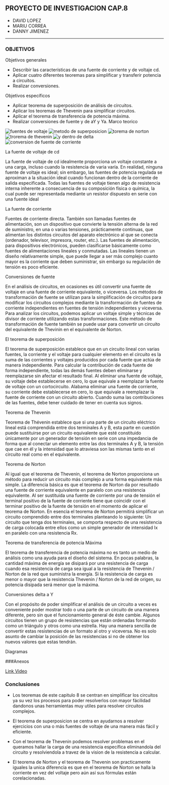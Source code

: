 ## PROYECTO DE INVESTIGACION CAP.8
- DAVID LOPEZ
- MARIU CORREA
- DANNY JIMENEZ



---------------------------------------------
### OBJETIVOS 
	

Objetivos generales   	
- Describir las características de una fuente de corriente y de voltaje cd.	
- Aplicar cuatro diferentes teoremas para simplificar y transferir potencia a circuitos. 
- Realizar conversiones.

Objetivos específicos	
- Aplicar teorema de superposición de análisis de circuitos. 
- Aplicar los teoremas de Thevenin para simplificar circuitos.
- Aplicar el teorema de transferencia de potencia máxima.
- Realizar conversiones de fuente y de aY y Ya.
Marco teorico

![fuentes de voltaje](https://user-images.githubusercontent.com/76136485/103899061-d528d580-50c3-11eb-9785-5179a7856c81.jpeg)
![metodo de superposicion](https://user-images.githubusercontent.com/76136485/103899064-d5c16c00-50c3-11eb-85c9-b0dce5453414.jpeg)
![torema de norton](https://user-images.githubusercontent.com/76136485/103899067-d65a0280-50c3-11eb-9dc9-b3e7fa42ff16.jpeg)
![trorema de thevenin](https://user-images.githubusercontent.com/76136485/103899068-d65a0280-50c3-11eb-9d49-aa77bfca3a05.jpeg)
![y dentro de delta](https://user-images.githubusercontent.com/76136485/103899070-d6f29900-50c3-11eb-98a8-9ff815036622.jpeg)
![conversion de fuente de corriente](https://user-images.githubusercontent.com/76136485/103899072-d6f29900-50c3-11eb-92dd-1ef3f1db89c1.jpeg)

La fuente de voltaje de cd

La fuente de voltaje de cd idealmente proporciona un voltaje constante a una carga, 
incluso cuando la resistencia de varia varía.
En realidad, ninguna fuente de voltaje es ideal; sin embargo, las fuentes de potencia
regulada se aproximan a la situación ideal cuando funcionan dentro de la corriente de 
salida especificada. Todas las fuentes de voltaje tienen algo de resistencia interna
inherente a consecuencia de su composición física o química, la cual puede ser 
representada mediante un resistor dispuesto en serie con una fuente ideal



La fuente de corriente

Fuentes de corriente directa. También son llamadas fuentes de alimentación,
son un dispositivo que convierte la tensión alterna de la red de suministro, en una o 
varias tensiones, prácticamente continuas, que alimentan los distintos circuitos del 
aparato electrónico al que se conecta (ordenador, televisor, impresora, router, 
etc.).
Las fuentes de alimentación, para dispositivos electrónicos, pueden clasificarse 
básicamente como fuentes de alimentaciones lineales y conmutadas. Las lineales
tienen un diseño relativamente simple, que puede llegar a ser más complejo cuanto 
mayor es la corriente que deben suministrar, sin embargo su regulación de tensión
 es poco eficiente. 

Conversiones de fuente

En el análisis de circuitos, en ocasiones es útil convertir una fuente de voltaje en una
fuente de corriente equivalente, o viceversa.
Los métodos de transformación de fuente se utilizan para la simplificación de 
circuitos para modificar los circuitos complejos mediante la transformación de 
fuentes de corriente independientes en fuentes de tensión independientes y 
viceversa. Para analizar los circuitos, podemos aplicar un voltaje simple y
técnicas de divisor de corriente utilizando estas transformaciones. Este método
de transformación de fuente también se puede usar para convertir un circuito del 
equivalente de Thevinin en el equivalente de Norton. 

El teorema de superposición

El teorema de superposición establece que en un circuito lineal con varias 
fuentes, la corriente y el voltaje para cualquier elemento en el circuito es la 
suma de las corrientes y voltajes producidos por cada fuente que actúa de 
manera independiente.
Para calcular la contribución de cada fuente de forma independiente, todas 
las demás fuentes deben eliminarse y reemplazarse sin afectar el resultado 
final. Al eliminar una fuente de voltaje, su voltaje debe establecerse en cero,
lo que equivale a reemplazar la fuente de voltaje con un cortocircuito. Alabama
eliminar una fuente de corriente, su corriente debe establecerse en cero, lo 
que equivale a reemplazar la fuente de corriente con un circuito abierto.
Cuando suma las contribuciones de las fuentes, debe tener cuidado de 
tener en cuenta sus signos. 

Teorema de Thevenin

Teorema de Thévenin establece que si una parte de un circuito eléctrico lineal 
está comprendida entre dos terminales A y B, esta parte en cuestión puede 
sustituirse por un circuito equivalente que esté constituido únicamente por un 
generador de tensión en serie con una impedancia de forma que al conectar un 
elemento entre las dos terminales A y B, la tensión que cae en él y la intensidad 
que lo atraviesa son las mismas tanto en el circuito real como en el equivalente.

Teorema de Norton

Al igual que el teorema de Thevenin, el teorema de Norton proporciona un método para reducir un 
circuito más complejo a una forma equivalente más simple. La diferencia básica es que el teorema de
Norton da por resultado una fuente de corriente equivalente en paralelo con una resistencia equivalente.
Al ser sustituida una fuente de corriente por una de tensión el terminal positivo de 
la fuente de corriente tiene que coincidir con el terminar positivo de la fuente de 
tensión en el momento de aplicar el teorema de Norton. En esencia el teorema de
Norton permitirá simplificar un circuito comprendido entre dos terminales 
planteando lo siguiente: Un circuito que tenga dos terminales, se comporta 
respecto de una resistencia de carga colocada entre ellos como un simple 
generador de intensidad Ix en paralelo con una resistencia Rx.

Teorema de transferencia de potencia Máxima

El teorema de transferencia de potencia máxima no es tanto un medio
de análisis como una ayuda para el diseño del sistema. En pocas
palabras, la cantidad máxima de energía se disipará por una resistencia
de carga cuando esa resistencia de carga sea igual a la resistencia de 
Thevenin / Norton de la red que suministra la energía. Si la resistencia
de carga es menor o mayor que la resistencia Thevenin / Norton de la 
red de origen, su potencia disipada será menor que la máxima.

Conversiones delta a Y 

Con el propósito de poder simplificar el análisis de un circuito a veces es conveniente poder
 mostrar todo o una parte de un circuito de una manera diferente, pero sin que el
funcionamiento general de éste cambie. Algunos circuitos tienen un grupo de resistencias que
están ordenadas formando como un triángulo y otros como una estrella. Hay una manera
sencilla de convertir estas resistencias de un formato al otro y viceversa. No es solo asunto de
 cambiar la posición de las resistencias si no de obtener los nuevos valores que estas tendrán.

Diagramas


###Anexos

[Link Video](https://www.youtube.com/watch?v=gM3nKqke5yE "Link Video")


### Conclusiones

- Los teoremas de este capitulo 8 se centran en simplificar los circuitos ya su vez los procesos para poder resolverlos con mayor fácilidad
dandonos unas herramientas muy utiles para resolver circuitos complejos.

- El teorema de superposicion se centra en ayudarnos a resolver ejercicios con una o más fuentes de voltaje de una manera más fácil y eficiente.

- Con el teorema de Thevenin podemos resolver problemas en el queramos hallar la carga de una resistencia específica eliminandola del circuito
y resolviendola a travez de la vision de la resistencia a calcular.

- El teorema de Norton y el teorema de Thevenin son practicamente iguales la unica diferencia es que en el teorema de Norton se halla la corriente en vez del voltaje
pero aún así sus fórmulas están corelacionadas.
